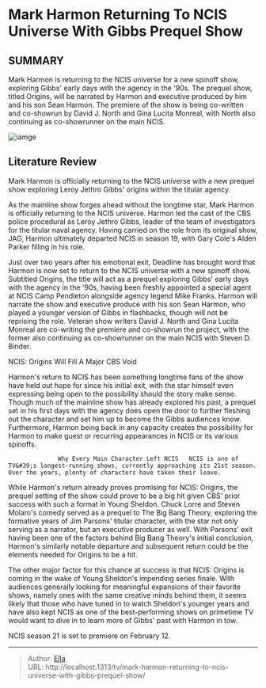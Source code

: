 # Mark Harmon Returning To NCIS Universe With Gibbs Prequel Show


## SUMMARY 



  Mark Harmon is returning to the NCIS universe for a new spinoff show, exploring Gibbs&#39; early days with the agency in the &#39;90s.   The prequel show, titled Origins, will be narrated by Harmon and executive produced by him and his son Sean Harmon.   The premiere of the show is being co-written and co-showrun by David J. North and Gina Lucita Monreal, with North also continuing as co-showrunner on the main NCIS.  

![iamge](https://static1.srcdn.com/wordpress/wp-content/uploads/2024/01/mark-harmon-as-gibbs-looking-curiously-in-ncis-season-19.jpg)

## Literature Review
Mark Harmon is officially returning to the NCIS universe with a new prequel show exploring Leroy Jethro Gibbs&#39; origins within the titular agency.




As the mainline show forges ahead without the longtime star, Mark Harmon is officially returning to the NCIS universe. Harmon led the cast of the CBS police procedural as Leroy Jethro Gibbs, leader of the team of investigators for the titular naval agency. Having carried on the role from its original show, JAG, Harmon ultimately departed NCIS in season 19, with Gary Cole&#39;s Alden Parker filling in his role.




Just over two years after his emotional exit, Deadline has brought word that Harmon is now set to return to the NCIS universe with a new spinoff show. Subtitled Origins, the title will act as a prequel exploring Gibbs&#39; early days with the agency in the &#39;90s, having been freshly appointed a special agent at NCIS Camp Pendleton alongside agency legend Mike Franks. Harmon will narrate the show and executive produce with his son Sean Harmon, who played a younger version of Gibbs in flashbacks, though will not be reprising the role. Veteran show writers David J. North and Gina Lucita Monreal are co-writing the premiere and co-showrun the project, with the former also continuing as co-showrunner on the main NCIS with Steven D. Binder.


 NCIS: Origins Will Fill A Major CBS Void 
         

Harmon&#39;s return to NCIS has been something longtime fans of the show have held out hope for since his initial exit, with the star himself even expressing being open to the possibility should the story make sense. Though much of the mainline show has already explored his past, a prequel set in his first days with the agency does open the door to further fleshing out the character and set him up to become the Gibbs audiences know. Furthermore, Harmon being back in any capacity creates the possibility for Harmon to make guest or recurring appearances in NCIS or its various spinoffs.




                  Why Every Main Character Left NCIS   NCIS is one of TV&#39;s longest-running shows, currently approaching its 21st season. Over the years, plenty of characters have taken their leave.     

While Harmon&#39;s return already proves promising for NCIS: Origins, the prequel setting of the show could prove to be a big hit given CBS&#39; prior success with such a format in Young Sheldon. Chuck Lorre and Steven Molaro&#39;s comedy served as a prequel to The Big Bang Theory, exploring the formative years of Jim Parsons&#39; titular character, with the star not only serving as a narrator, but an executive producer as well. With Parsons&#39; exit having been one of the factors behind Big Bang Theory&#39;s initial conclusion, Harmon&#39;s similarly notable departure and subsequent return could be the elements needed for Origins to be a hit.

The other major factor for this chance at success is that NCIS: Origins is coming in the wake of Young Sheldon&#39;s impending series finale. With audiences generally looking for meaningful expansions of their favorite shows, namely ones with the same creative minds behind them, it seems likely that those who have tuned in to watch Sheldon&#39;s younger years and have also kept NCIS as one of the best-performing shows on primetime TV would want to dive in to learn more of Gibbs&#39; past with Harmon in tow.






NCIS season 21 is set to premiere on February 12.






---

> Author: [Ella](https://instagram.hk.cn/)  
> URL: http://localhost:1313/tv/mark-harmon-returning-to-ncis-universe-with-gibbs-prequel-show/  

